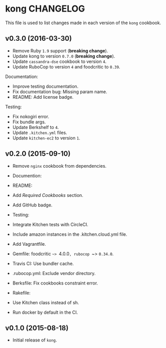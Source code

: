 kong CHANGELOG
==============

This file is used to list changes made in each version of the `kong` cookbook.

## v0.3.0 (2016-03-30)

* Remove Ruby `1.9` support (**breaking change**).
* Update kong to version `0.7.0` (**breaking change**).
* Update `cassandra-dse` cookbook to version `4`.
* Update RuboCop to version `4` and foodcritic to `0.39`.

Documentation:
* Improve testing documentation.
* Fix documentation bug: Missing param name.
* README: Add license badge.

Testing:
* Fix nokogiri error.
* Fix bundle args.
* Update Berkshelf to `4`.
* Update `.kitchen.yml` files.
* Update `kitchen-ec2` to version `1`.

## v0.2.0 (2015-09-10)

* Remove `nginx` cookbook from dependencies.

* Documention:
 * README:
  * Add *Required Cookbooks* section.
  * Add GitHub badge.

* Testing:
 * Integrate Kitchen tests with CircleCI.
 * Include amazon instances in the .kitchen.cloud.yml file.
 * Add Vagrantfile.
 * Gemfile: foodcritic `~> `4.0.0`, rubocop `~> `0.34.0`.
 * Travis CI: Use bundler cache.
 * .rubocop.yml: Exclude vendor directory.
 * Berksfile: Fix cookbooks constraint error.
 * Rakefile:
  * Use Kitchen class instead of sh.
  * Run docker by default in the CI.

## v0.1.0 (2015-08-18)

* Initial release of `kong`.
